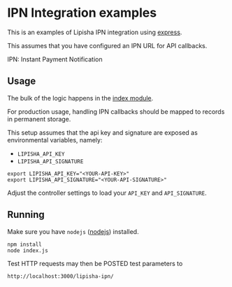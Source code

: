 # IPN Integration examples


This is an examples of Lipisha IPN integration using [express](http://expressjs.com/en/index.html).

This assumes that you have configured an IPN URL for API callbacks.

IPN: Instant Payment Notification

## Usage

The bulk of the logic happens in the [index module](https://github.com/lipisha/lipisha-node-sdk/tree/master/examples/index.js).

For production usage, handling IPN callbacks should be mapped to records in permanent storage.

This setup assumes that the api key and signature are exposed as environmental variables, namely:

- `LIPISHA_API_KEY`
- `LIPISHA_API_SIGNATURE`



```shell
export LIPISHA_API_KEY="<YOUR-API-KEY>"
export LIPISHA_API_SIGNATURE="<YOUR-API-SIGNATURE>"
```

Adjust the controller settings to load your `API_KEY` and `API_SIGNATURE`.


## Running

Make sure you have `nodejs` ([nodejs](http://nodejs.org/)) installed.

```shell
npm install
node index.js
```

Test HTTP requests may then be POSTED test parameters to

    http://localhost:3000/lipisha-ipn/
